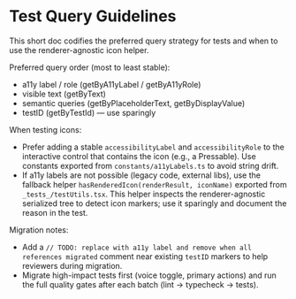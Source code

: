# Test Query Guidelines

This short doc codifies the preferred query strategy for tests and when to use
the renderer-agnostic icon helper.

Preferred query order (most to least stable):

- a11y label / role (getByA11yLabel / getByA11yRole)
- visible text (getByText)
- semantic queries (getByPlaceholderText, getByDisplayValue)
- testID (getByTestId) — use sparingly

When testing icons:

- Prefer adding a stable `accessibilityLabel` and `accessibilityRole` to the
  interactive control that contains the icon (e.g., a Pressable).  Use
  constants exported from `constants/a11yLabels.ts` to avoid string drift.
- If a11y labels are not possible (legacy code, external libs), use the
  fallback helper `hasRenderedIcon(renderResult, iconName)` exported from
  `_tests_/testUtils.tsx`. This helper inspects the renderer-agnostic
  serialized tree to detect icon markers; use it sparingly and document the
  reason in the test.

Migration notes:

- Add a `// TODO: replace with a11y label and remove when all references migrated`
  comment near existing `testID` markers to help reviewers during migration.
- Migrate high-impact tests first (voice toggle, primary actions) and run the
  full quality gates after each batch (lint → typecheck → tests).
